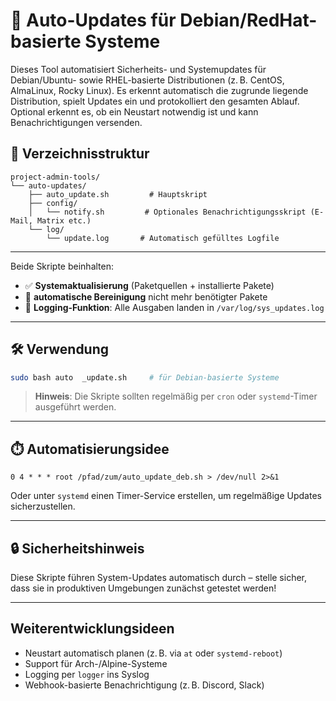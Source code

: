 # 🔄 Auto-Updates für Debian/RedHat-basierte Systeme

Dieses Tool automatisiert Sicherheits- und Systemupdates für Debian/Ubuntu- sowie RHEL-basierte Distributionen (z. B. CentOS, AlmaLinux, Rocky Linux). Es erkennt automatisch die zugrunde liegende Distribution, spielt Updates ein und protokolliert den gesamten Ablauf. Optional erkennt es, ob ein Neustart notwendig ist und kann Benachrichtigungen versenden.

## 📁 Verzeichnisstruktur

```
project-admin-tools/
└── auto-updates/
    ├── auto_update.sh         # Hauptskript
    ├── config/
    │   └── notify.sh         # Optionales Benachrichtigungsskript (E-Mail, Matrix etc.)
    └── log/
        └── update.log       # Automatisch gefülltes Logfile
```

---

Beide Skripte beinhalten:

* ✅ **Systemaktualisierung** (Paketquellen + installierte Pakete)
* 🧹 **automatische Bereinigung** nicht mehr benötigter Pakete
* 📝 **Logging-Funktion**: Alle Ausgaben landen in `/var/log/sys_updates.log`

---

## 🛠️ Verwendung

```bash
sudo bash auto  _update.sh     # für Debian-basierte Systeme
```

> **Hinweis**: Die Skripte sollten regelmäßig per `cron` oder `systemd`-Timer ausgeführt werden.

---

## ⏱️ Automatisierungsidee

```cron
0 4 * * * root /pfad/zum/auto_update_deb.sh > /dev/null 2>&1
```

Oder unter `systemd` einen Timer-Service erstellen, um regelmäßige Updates sicherzustellen.

---

## 🔒 Sicherheitshinweis

Diese Skripte führen System-Updates automatisch durch – stelle sicher, dass sie in produktiven Umgebungen zunächst getestet werden!

---

## Weiterentwicklungsideen

* Neustart automatisch planen (z. B. via `at` oder `systemd-reboot`)
* Support für Arch-/Alpine-Systeme
* Logging per `logger` ins Syslog
* Webhook-basierte Benachrichtigung (z. B. Discord, Slack)
